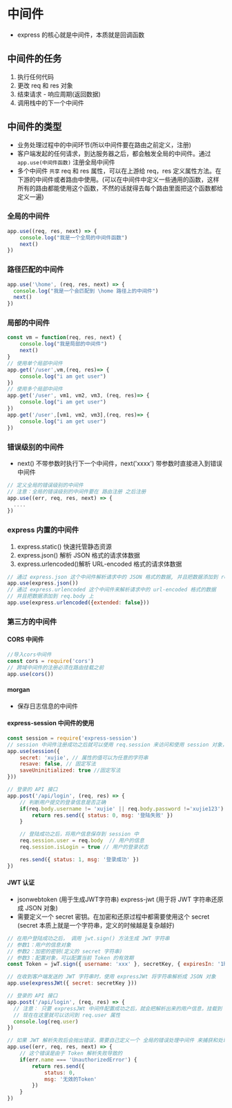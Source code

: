 # 中间件

* express 的核心就是中间件，本质就是回调函数

## 中间件的任务

1. 执行任何代码
2. 更改 req 和 res 对象
3. 结束请求 - 响应周期(返回数据)
4. 调用栈中的下一个中间件

## 中间件的类型

* 业务处理过程中的中间环节(所以中间件要在路由之前定义，注册)
* 客户端发起的任何请求，到达服务器之后，都会触发全局的中间件。通过 `app.use(中间件函数)` 注册全局中间件
* 多个中间件 `共享` req 和 res 属性，可以在上游给 req，res 定义属性方法。在下游的中间件或者路由中使用。(可以在中间件中定义一些通用的函数，这样所有的路由都能使用这个函数，不然的话就得去每个路由里面把这个函数都给定义一遍)
  
### 全局的中间件

```js
app.use((req, res, next) => {
    console.log("我是一个全局的中间件函数")
    next()
})
```

### 路径匹配的中间件

```js
app.use('\home', (req, res, next) => {
  console.log("我是一个会匹配到 \home 路径上的中间件")
  next()
})
```

### 局部的中间件

```js
const vm = function(req, res, next) {
    console.log("我是局部的中间件")
    next()
}
// 使用单个局部中间件
app.get('/user',vm,(req, res)=> {
    console.log("i am get user")
})
// 使用多个局部中间件
app.get('/user', vm1, vm2, vm3, (req, res)=> {
    console.log("i am get user")
})
app.get('/user',[vm1, vm2, vm3],(req, res)=> {
    console.log("i am get user")
})
```

### 错误级别的中间件

* next() 不带参数时执行下一个中间件，next('xxxx') 带参数时直接进入到错误中间件

```js
// 定义全局的错误级别的中间件
// 注意：全局的错误级别的中间件要在 路由注册 之后注册
app.use((err, req, res, next) => {
  ....
})

```

### express 内置的中间件

1. express.static() 快速托管静态资源
2. express.json() 解析 JSON 格式的请求体数据
3. express.urlencoded()解析 URL-encoded 格式的请求体数据

```js
// 通过 express.json 这个中间件解析请求中的 JSON 格式的数据, 并且把数据添加到 req.body 上
app.use(express.json())
// 通过 express.urlencoded 这个中间件来解析请求中的 url-encoded 格式的数据
// 并且把数据添加到 req.body 上
app.use(express.urlencoded({extended: false}))
```

### 第三方的中间件

#### CORS 中间件

```js
//导入cors中间件
const cors = require('cors')
// 跨域中间件的注册必须在路由挂载之前
app.use(cors())
```

#### morgan

* 保存日志信息的中间件

#### express-session 中间件的使用

```js
const session = require('express-session')
// session 中间件注册成功之后就可以使用 req.session 来访问和使用 session 对象，从而存储用户的关键信息
app.use(session({
    secret: 'xujie', // 属性的值可以为任意的字符串
    resave: false, // 固定写法
    saveUninitialized: true //固定写法
}))

// 登录的 API 接口
app.post('/api/login', (req, res) => {
    // 判断用户提交的登录信息是否正确
    if(req.body.username != 'xujie' || req.body.password !='xujie123') {
        return res.send({ status: 0, msg: '登陆失败' })
    }

    // 登陆成功之后，将用户信息保存到 session 中
    req.session.user = req.body  // 用户的信息
    req.session.isLogin = true // 用户的登录状态

    res.send({ status: 1, msg: '登录成功' })
})
```

#### JWT 认证

* jsonwebtoken (用于生成JWT字符串)  express-jwt (用于将 JWT 字符串还原成 JSON 对象)
* 需要定义一个 secret 密钥。在加密和还原过程中都需要使用这个 secret (secret 本质上就是一个字符串，定义的时候越是复杂越好)

```js
// 在用户登陆成功之后， 调用 jwt.sign() 方法生成 JWT 字符串
// 参数1：用户的信息对象
// 参数2：加密的密钥(定义的 secret 字符串)
// 参数3：配置对象，可以配置当前 Token 的有效期
const Token = jwT.sign({ username: 'xxx' }, secretKey, { expiresIn: '1h' })

// 在收到客户端发送的 JWT 字符串时，使用 expressJWt 将字符串解析成 JSON 对象
app.use(expressJWt({ secret: secretKey }))

// 登录的 API 接口
app.post('/api/login', (req, res) => {
  // 注意： 只要 expressJWt 中间件配置成功之后，就会把解析出来的用户信息，挂载到 req.user 属性上
  // 现在在这里就可以访问到 req.user 属性
  console.log(req.user)
})

// 如果 JWT 解析失败后会抛出错误，需要自己定义一个 全局的错误处理中间件 来捕获和处理错误
app.use((err, req, res, next) => {
    // 这个错误是由于 Token 解析失败导致的
    if(err.name === 'UnauthorizedError') {
        return res.send({
            status: 0,
            msg: '无效的Token'
        })
    }
})
```
